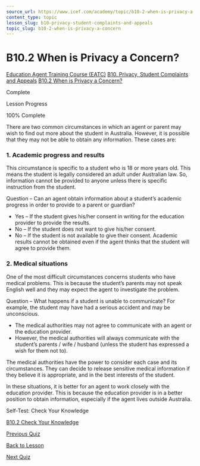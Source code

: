```yaml
---
source_url: https://www.icef.com/academy/topic/b10-2-when-is-privacy-a-concern/
content_type: topic
lesson_slug: b10-privacy-student-complaints-and-appeals
topic_slug: b10-2-when-is-privacy-a-concern
---
```


# B10.2 When is Privacy a Concern?

[Education Agent Training Course (EATC)](https://www.icef.com/academy/courses/education-agent-training-course-eatc/) [B10. Privacy, Student Complaints and Appeals](https://www.icef.com/academy/lessons/b10-privacy-student-complaints-and-appeals/) [B10.2 When is Privacy a Concern?](https://www.icef.com/academy/topic/b10-2-when-is-privacy-a-concern/)

Complete

Lesson Progress 

100% Complete 

There are two common circumstances in which an agent or parent may wish to find out more about the student in Australia. However, it is possible that they may not be able to obtain any information. These cases are:

### 1\. Academic progress and results

This circumstance is specific to a student who is 18 or more years old. This means the student is legally considered an adult under Australian law. So, information cannot be provided to anyone unless there is specific instruction from the student.

Question – Can an agent obtain information about a student’s academic progress in order to provide to a parent or guardian?

  * Yes – If the student gives his/her consent in writing for the education provider to provide the results.
  * No – If the student does not want to give his/her consent.
  * No – If the student is not available to give their consent. Academic results cannot be obtained even if the agent thinks that the student will agree to provide them.



### 2\. Medical situations

One of the most difficult circumstances concerns students who have medical problems. This is because the student’s parents may not speak English well and they may expect the agent to investigate the problem.

Question – What happens if a student is unable to communicate? For example, the student may have had a serious accident and may be unconscious.

  * The medical authorities may not agree to communicate with an agent or the education provider.
  * However, the medical authorities will always communicate with the student’s parents / wife / husband (unless the student has expressed a wish for them not to).



The medical authorities have the power to consider each case and its circumstances. They can decide to release sensitive medical information if they believe it is appropriate, and in the best interests of the student.

In these situations, it is better for an agent to work closely with the education provider. This is because the education provider is in a better position to obtain information, especially if the agent lives outside Australia.

Self-Test: Check Your Knowledge

[ B10.2 Check Your Knowledge ](https://www.icef.com/academy/quizzes/b10-2-check-your-knowledge/)

[ Previous Quiz ](https://www.icef.com/academy/quizzes/b10-1-check-your-knowledge/)

[Back to Lesson](https://www.icef.com/academy/lessons/b10-privacy-student-complaints-and-appeals/)

[ Next Quiz ](https://www.icef.com/academy/quizzes/b10-2-check-your-knowledge/)
